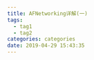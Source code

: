 ```yaml
---
title: AFNetworking详解(一)
tags:
  - tag1
  - tag2
categories: categories
date: 2019-04-29 15:43:35
---
```

